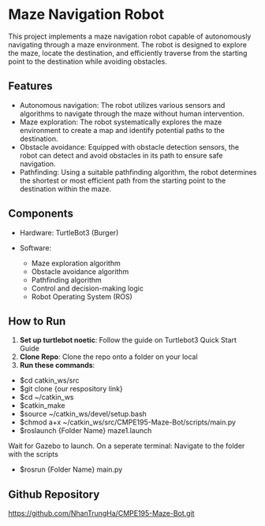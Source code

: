 ﻿# Maze Navigation Robot

This project implements a maze navigation robot capable of autonomously navigating through a maze environment. The robot is designed to explore the maze, locate the destination, and efficiently traverse from the starting point to the destination while avoiding obstacles.

## Features

- Autonomous navigation: The robot utilizes various sensors and algorithms to navigate through the maze without human intervention.
- Maze exploration: The robot systematically explores the maze environment to create a map and identify potential paths to the destination.
- Obstacle avoidance: Equipped with obstacle detection sensors, the robot can detect and avoid obstacles in its path to ensure safe navigation.
- Pathfinding: Using a suitable pathfinding algorithm, the robot determines the shortest or most efficient path from the starting point to the destination within the maze.

## Components

- Hardware:
  TurtleBot3 (Burger)

- Software:
  - Maze exploration algorithm
  - Obstacle avoidance algorithm
  - Pathfinding algorithm
  - Control and decision-making logic
  - Robot Operating System (ROS)

## How to Run
1. **Set up turtlebot noetic**: Follow the guide on Turtlebot3 Quick Start Guide
2. **Clone Repo**: Clone the repo onto a folder on your local 
3. **Run these commands**: 
- $cd catkin_ws/src
- $git clone {our respository link}
- $cd ~/catkin_ws
- $catkin_make
- $source ~/catkin_ws/devel/setup.bash
- $chmod a+x ~/catkin_ws/src/CMPE195-Maze-Bot/scripts/main.py
- $roslaunch {Folder Name} maze1.launch

Wait for Gazebo to launch.
On a seperate terminal:
Navigate to the folder with the scripts
- $rosrun {Folder Name} main.py

## Github Repository
https://github.com/NhanTrungHa/CMPE195-Maze-Bot.git


